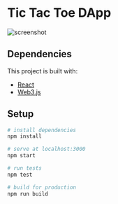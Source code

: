 # Tic Tac Toe DApp

![screenshot](https://user-images.githubusercontent.com/25278658/38198211-1c703956-368c-11e8-8c8e-a07913c66141.png)

## Dependencies

This project is built with:

- [React](https://reactjs.org/)
- [Web3.js](https://web3js.readthedocs.io/en/1.0/index.html)

## Setup

```bash
# install dependencies
npm install

# serve at localhost:3000 
npm start

# run tests
npm test

# build for production
npm run build
```
